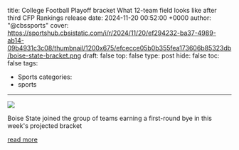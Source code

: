 title: College Football Playoff bracket What 12-team field looks like after third CFP Rankings release
date: 2024-11-20 00:52:00 +0000
author: "@cbssports"
cover: https://sportshub.cbsistatic.com/i/r/2024/11/20/ef294232-ba37-4989-ab14-09b4931c3c08/thumbnail/1200x675/efcecce05b0b355fea173606b85323db/boise-state-bracket.png
draft: false
top: false
type: post
hide: false
toc: false
tags:
  - Sports
categories:
  - sports
---

![](https://sportshub.cbsistatic.com/i/r/2024/11/20/ef294232-ba37-4989-ab14-09b4931c3c08/thumbnail/1200x675/efcecce05b0b355fea173606b85323db/boise-state-bracket.png)

Boise State joined the group of teams earning a first-round bye in this week's projected bracket

[read more](https://www.cbssports.com/college-football/news/college-football-playoff-bracket-what-12-team-field-looks-like-after-third-cfp-rankings-release/)
